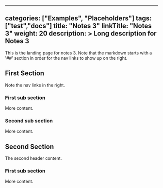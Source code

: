 
---
categories: ["Examples", "Placeholders"]
tags: ["test","docs"] 
title: "Notes 3"
linkTitle: "Notes 3"
weight: 20
description: >
  Long description for Notes 3
---

This is the landing page for notes 3.  Note that the markdown starts with a
'##' section in order for the nav links to show up on the right.

## First Section

Note the nav links in the right.

### First sub section

More content.

### Second sub section

More content.

## Second Section

The second header content.

### First sub section

More content.
